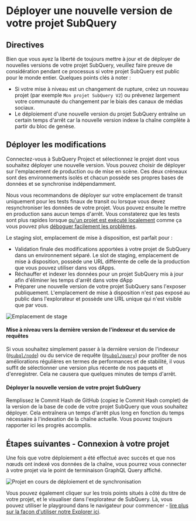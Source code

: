 # Déployer une nouvelle version de votre projet SubQuery

## Directives

Bien que vous ayez la liberté de toujours mettre à jour et de déployer de nouvelles versions de votre projet SubQuery, veuillez faire preuve de considération pendant ce processus si votre projet SubQuery est public pour le monde entier. Quelques points clés à noter :
- Si votre mise à niveau est un changement de rupture, créez un nouveau projet (par exemple `Mon projet SubQuery V2`) ou prévenez largement votre communauté du changement par le biais des canaux de médias sociaux.
- Le déploiement d'une nouvelle version du projet SubQuery entraîne un certain temps d'arrêt car la nouvelle version indexe la chaîne complète à partir du bloc de genèse.

## Déployer les modifications

Connectez-vous à SubQuery Project et sélectionnez le projet dont vous souhaitez déployer une nouvelle version. Vous pouvez choisir de déployer sur l'emplacement de production ou de mise en scène. Ces deux créneaux sont des environnements isolés et chacun possède ses propres bases de données et se synchronise indépendamment.

Nous vous recommandons de déployer sur votre emplacement de transit uniquement pour les tests finaux de transit ou lorsque vous devez resynchroniser les données de votre projet. Vous pouvez ensuite le mettre en production sans aucun temps d'arrêt. Vous constaterez que les tests sont plus rapides lorsque [qu'un projet est exécuté localement](../run/run.md) comme ça vous pouvez plus [déboguer facilement les problèmes](../tutorials_examples/debug-projects.md).

Le staging slot, emplacement de mise à disposition, est parfait pour :
* Validation finale des modifications apportées à votre projet de SubQuery dans un environnement séparé. Le slot de staging, emplacement de mise à disposition, possède une URL différente de celle de la production que vous pouvez utiliser dans vos dApps.
* Réchauffer et indexer les données pour un projet SubQuery mis à jour afin d'éliminer les temps d'arrêt dans votre dApp
* Préparer une nouvelle version de votre projet SubQuery sans l'exposer publiquement. L'emplacement de mise à disposition n'est pas exposé au public dans l'explorateur et possède une URL unique qui n'est visible que par vous.

![Emplacement de stage](/assets/img/staging_slot.png)

#### Mise à niveau vers la dernière version de l'indexeur et du service de requêtes

Si vous souhaitez simplement passer à la dernière version de l'indexeur ([`@subql/node`](https://www.npmjs.com/package/@subql/node)) ou du service de requête ([`@subql/query`](https://www.npmjs.com/package/@subql/query)) pour profiter de nos améliorations régulières en termes de performances et de stabilité, il vous suffit de sélectionner une version plus récente de nos paquets et d'enregistrer. Cela ne causera que quelques minutes de temps d'arrêt.

#### Déployer la nouvelle version de votre projet SubQuery

Remplissez le Commit Hash de GitHub (copiez le Commit Hash complet) de la version de la base de code de votre projet SubQuery que vous souhaitez déployer. Cela entraînera un temps d'arrêt plus long en fonction du temps nécessaire à l'indexation de la chaîne actuelle. Vous pouvez toujours rapporter ici les progrès accomplis.

## Étapes suivantes - Connexion à votre projet
Une fois que votre déploiement a été effectué avec succès et que nos nœuds ont indexé vos données de la chaîne, vous pourrez vous connecter à votre projet via le point de terminaison GraphQL Query affiché.

![Projet en cours de déploiement et de synchronisation](/assets/img/projects-deploy-sync.png)

Vous pouvez également cliquer sur les trois points situés à côté du titre de votre projet, et le visualiser dans l'explorateur de SubQuery. Là, vous pouvez utiliser le playground dans le navigateur pour commencer - [lire plus sur la façon d'utiliser notre Explorer ici](../query/query.md).

